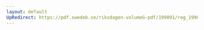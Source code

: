 ```yaml
---
layout: default
UpRedirect: https://pdf.swedeb.se/riksdagen-volumeG-pdf/199091/reg_199091/reg_199091_0935.pdf
---
```

